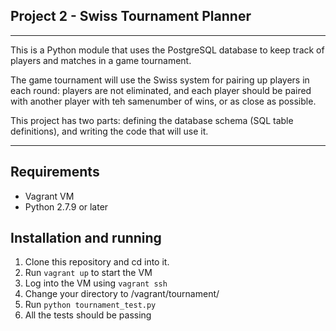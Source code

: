 ## Project 2 - Swiss Tournament Planner

-------------------------

This is a Python module that uses the PostgreSQL database to keep track
of players and matches in a game tournament.

The game tournament will use the Swiss system for pairing up players in 
each round: players are not eliminated, and each player should be paired with another player with teh samenumber of wins, or as close as possible.

This project has two parts: defining the database schema (SQL table definitions), and writing the code that will use it.

-------------------------

## Requirements
<ul>
	<li>Vagrant VM</li>
	<li>Python 2.7.9 or later</li>
</ul>


## Installation and running
<ol>
	<li>Clone this repository and cd into it.</li>
	<li>Run <code>vagrant up</code> to start the VM</li>
	<li>Log into the VM using <code>vagrant ssh</code></li>
	<li>Change your directory to /vagrant/tournament/</li>
	<li>Run <code>python tournament_test.py</code></li>
	<li>All the tests should be passing</li>
</ol>



